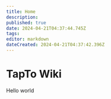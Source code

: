 ```yaml
---
title: Home
description: 
published: true
date: 2024-04-21T04:37:44.745Z
tags: 
editor: markdown
dateCreated: 2024-04-21T04:37:42.396Z
---
```


# TapTo Wiki
Hello world